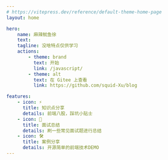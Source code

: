 ```yaml
---
# https://vitepress.dev/reference/default-theme-home-page
layout: home

hero:
    name: 麻辣鱿鱼徐
    text:
    tagline: 没啥特点仅供学习
    actions:
        - theme: brand
          text: 开始
          link: /javascript/
        - theme: alt
          text: 在 Gitee 上查看
          link: https://github.com/squid-Xu/blog

features:
    - icon: ⚡️
      title: 知识点分享
      details: 前端八股，踩坑小贴士
    - icon: 🖖
      title: 面试总结
      details: 刷一些常见面试题进行总结
    - icon: 🛠️
      title: 案例分享
      details: 开源简单的前端技术DEMO
---
```

